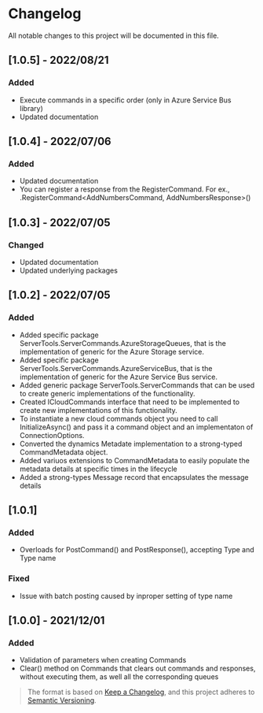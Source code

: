 # Changelog
All notable changes to this project will be documented in this file.

## [1.0.5] - 2022/08/21
### Added
- Execute commands in a specific order (only in Azure Service Bus library)
- Updated documentation

## [1.0.4] - 2022/07/06
### Added
- Updated documentation
- You can register a response from the RegisterCommand. For ex., .RegisterCommand<AddNumbersCommand, AddNumbersResponse>()


## [1.0.3] - 2022/07/05
### Changed
- Updated documentation
- Updated underlying packages

## [1.0.2] - 2022/07/05
### Added
- Added specific package ServerTools.ServerCommands.AzureStorageQueues, that is the implementation of generic for the Azure Storage service.
- Added specific package ServerTools.ServerCommands.AzureServiceBus, that is the implementation of generic for the Azure Service Bus service.
- Added generic package ServerTools.ServerCommands that can be used to create generic implementations of the functionality.
- Created ICloudCommands interface that need to be implemented to create new implementations of this functionality.
- To instantiate a new cloud commands object you need to call InitializeAsync() and pass it a command object and an implementaton of ConnectionOptions.
- Converted the dynamics Metadate implementation to a strong-typed CommandMetadata object.
- Added variuos extensions to CommandMetadata to easily populate the metadata details at specific times in the lifecycle
- Added a strong-types Message record that encapsulates the message details


## [1.0.1]
### Added
- Overloads for PostCommand() and PostResponse(), accepting Type and Type name
### Fixed 
- Issue with batch posting caused by inproper setting of type name



## [1.0.0] - 2021/12/01
### Added
- Validation of parameters when creating Commands
- Clear() method on Commands that clears out commands and responses, without executing them, as well all the corresponding queues  



> The format is based on [Keep a Changelog](https://keepachangelog.com/en/1.0.0/), and this project adheres to [Semantic Versioning](https://semver.org/spec/v2.0.0.html).
